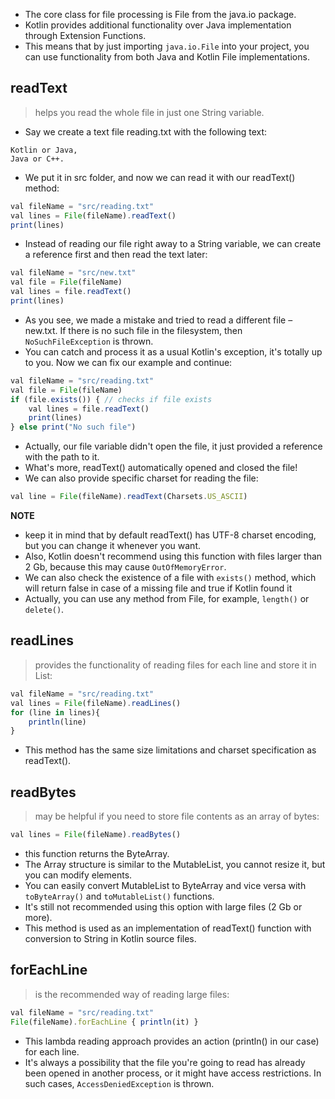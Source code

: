 - The core class for file processing is File from the java.io package. 
- Kotlin provides additional functionality over Java implementation through Extension Functions. 
- This means that by just importing `java.io.File` into your project, you can use functionality from both Java and Kotlin File implementations.

## readText
> helps you read the whole file in just one String variable.

- Say we create a text file reading.txt with the following text:
```
Kotlin or Java,
Java or C++.
```
- We put it in src folder, and now we can read it with our readText() method:
```js
val fileName = "src/reading.txt"
val lines = File(fileName).readText()
print(lines)
```
- Instead of reading our file right away to a String variable, we can create a reference first and then read the text later:
```js
val fileName = "src/new.txt"
val file = File(fileName)
val lines = file.readText()
print(lines)
```
- As you see, we made a mistake and tried to read a different file – new.txt. If there is no such file in the filesystem, then `NoSuchFileException` is thrown.
- You can catch and process it as a usual Kotlin's exception, it's totally up to you. Now we can fix our example and continue:
```js
val fileName = "src/reading.txt"
val file = File(fileName)
if (file.exists()) { // checks if file exists
    val lines = file.readText()
    print(lines)
} else print("No such file")
```
- Actually, our file variable didn't open the file, it just provided a reference with the path to it. 
- What's more, readText() automatically opened and closed the file!
- We can also provide specific charset for reading the file:
```js
val line = File(fileName).readText(Charsets.US_ASCII)
```

**NOTE**
- keep it in mind that by default readText() has UTF-8 charset encoding, but you can change it whenever you want.
- Also, Kotlin doesn't recommend using this function with files larger than 2 Gb, because this may cause `OutOfMemoryError`.
- We can also check the existence of a file with `exists()` method, which will return false in case of a missing file and true if Kotlin found it
- Actually, you can use any method from File, for example, `length()` or `delete()`.

## readLines
> provides the functionality of reading files for each line and store it in List:

```js
val fileName = "src/reading.txt"
val lines = File(fileName).readLines()
for (line in lines){
    println(line)
}
```
- This method has the same size limitations and charset specification as readText().

## readBytes
> may be helpful if you need to store file contents as an array of bytes:
```js
val lines = File(fileName).readBytes()
```
- this function returns the ByteArray.
- The Array structure is similar to the MutableList, you cannot resize it, but you can modify elements. 
- You can easily convert MutableList to ByteArray and vice versa with `toByteArray()` and `toMutableList()` functions.
- It's still not recommended using this option with large files (2 Gb or more). 
- This method is used as an implementation of readText() function with conversion to String in Kotlin source files.


## forEachLine
> is the recommended way of reading large files:
```js
val fileName = "src/reading.txt"
File(fileName).forEachLine { println(it) }
```
- This lambda reading approach provides an action (println() in our case) for each line.
- It's always a possibility that the file you're going to read has already been opened in another process, or it might have access restrictions. In such cases, `AccessDeniedException` is thrown.
